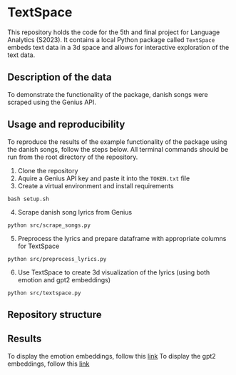 # TextSpace
This repository holds the code for the 5th and final project for Language Analytics (S2023). It contains a local Python package called `TextSpace` embeds text data in a 3d space and allows for interactive exploration of the text data. 

## Description of the data
To demonstrate the functionality of the package, danish songs were scraped using the Genius API.

## Usage and reproducibility
To reproduce the results of the example functionality of the package using the danish songs, follow the steps below. All terminal commands should be run from the root directory of the repository.

1. Clone the repository
2. Aquire a Genius API key and paste it into the `TOKEN.txt` file
3. Create a virtual environment and install requirements
```
bash setup.sh
```
4. Scrape danish song lyrics from Genius
```
python src/scrape_songs.py
```
5. Preprocess the lyrics and prepare dataframe with appropriate columns for TextSpace
```
python src/preprocess_lyrics.py
```
6. Use TextSpace to create 3d visualization of the lyrics (using both emotion and gpt2 embeddings)
```
python src/textspace.py
```


## Repository structure


## Results

To display the emotion embeddings, follow this [link]()
To display the gpt2 embeddings, follow this [link]()